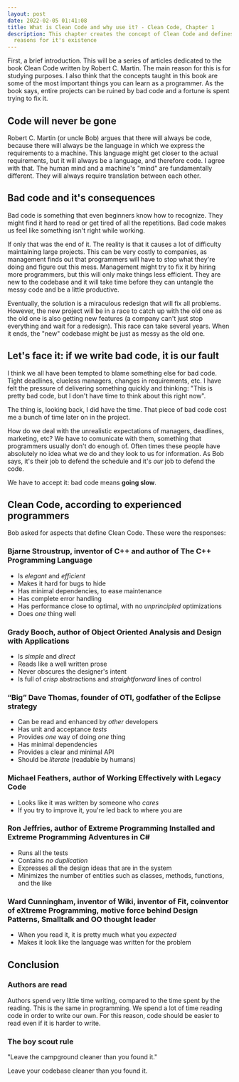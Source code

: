 ```yaml
---
layout: post
date: 2022-02-05 01:41:08
title: What is Clean Code and why use it? - Clean Code, Chapter 1
description: This chapter creates the concept of Clean Code and defines the
  reasons for it's existence
---
```

First, a brief introduction. This will be a series of articles dedicated to the book Clean Code written by Robert C. Martin. The main reason for this is for studying purposes. I also think that the concepts taught in this book are some of the most important things you can learn as a programmer. As the book says, entire projects can be ruined by bad code and a fortune is spent trying to fix it.

## Code will never be gone

Robert C. Martin (or uncle Bob) argues that there will always be code, because there will always be the language in which we express the requirements to a machine. This language might get closer to the actual requirements, but it will always be a language, and therefore code. I agree with that. The human mind and a machine's "mind" are fundamentally different. They will always require translation between each other.

## Bad code and it's consequences

Bad code is something that even beginners know how to recognize. They might find it hard to read or get tired of all the repetitions. Bad code makes us feel like something isn't right while working.

If only that was the end of it. The reality is that it causes a lot of difficulty maintaining large projects. This can be very costly to companies, as management finds out that programmers will have to stop what they're doing and figure out this mess. Management might try to fix it by hiring more programmers, but this will only make things less efficient. They are new to the codebase and it will take time before they can untangle the messy code and be a little productive.

Eventually, the solution is a miraculous redesign that will fix all problems. However, the new project will be in a race to catch up with the old one as the old one is also getting new features (a company can't just stop everything and wait for a redesign). This race can take several years. When it ends, the "new" codebase might be just as messy as the old one.

## Let's face it: if we write bad code, it is our fault

I think we all have been tempted to blame something else for bad code. Tight deadlines, clueless managers, changes in requirements, etc. I have felt the pressure of delivering something quickly and thinking: "This is pretty bad code, but I don't have time to think about this right now".

The thing is, looking back, I did have the time. That piece of bad code cost me a bunch of time later on in the project.

How do we deal with the unrealistic expectations of managers, deadlines, marketing, etc? We have to comunicate with them, something that programmers usually don't do enough of. Often times these people have absolutely no idea what we do and they look to us for information. As Bob says, it's their job to defend the schedule and it's *our* job to defend the code.

We have to accept it: bad code means **going slow**.

## Clean Code, according to experienced programmers

Bob asked for aspects that define Clean Code. These were the responses:

### Bjarne Stroustrup, inventor of C++ and author of The C++ Programming Language

* Is *elegant* and *efficient*
* Makes it hard for bugs to hide
* Has minimal dependencies, to ease maintenance
* Has complete error handling
* Has performance close to optimal, with no *unprincipled* optimizations
* Does *one* thing well

### Grady Booch, author of Object Oriented Analysis and Design with Applications

* Is *simple* and *direct*
* Reads like a well written prose
* Never obscures the designer's intent
* Is full of *crisp* abstractions and *straightforward* lines of control

### “Big” Dave Thomas, founder of OTI, godfather of the Eclipse strategy

* Can be read and enhanced by *other* developers
* Has unit and acceptance *tests*
* Provides *one* way of doing *one* thing
* Has minimal dependencies
* Provides a clear and minimal API
* Should be *literate* (readable by humans)

### Michael Feathers, author of Working Effectively with Legacy Code

* Looks like it was written by someone who *cares*
* If you try to improve it, you're led back to where you are

### Ron Jeffries, author of Extreme Programming Installed and Extreme Programming Adventures in C#

* Runs all the tests
* Contains *no duplication*
* Expresses all the design ideas that are in the system
* Minimizes the number of entities such as classes, methods, functions, and the like

### Ward Cunningham, inventor of Wiki, inventor of Fit, coinventor of eXtreme Programming, motive force behind Design Patterns, Smalltalk and OO thought leader

* When you read it, it is pretty much what you *expected*
* Makes it look like the language was written for the problem

## Conclusion

### Authors are read

Authors spend very little time writing, compared to the time spent by the reading. This is the same in programming. We spend a lot of time reading code in order to write our own. For this reason, code should be easier to read even if it is harder to write.

### The boy scout rule

"Leave the campground cleaner than you found it."

Leave your codebase cleaner than you found it.